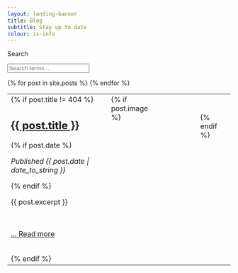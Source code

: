 ```yaml
---
layout: landing-banner
title: Blog
subtitle: Stay up to date
colour: is-info
---
```


<link rel="stylesheet" href="/assets/css/paginate.css">

<script type='text/javascript' src='/assets/js/paginate.js'>
</script>

<div class="hero-body">
  <div class="container">
    <nav class = "level">
      <div class = "level-left">
        <div class = "level-item">
          <div class="field is-horizontal">
              <div class = "field-label is-normal">
              <label class = "label" for="searchBox">Search</label>
              </div>
              <div class = "field-body">
                <div class = "field">
                  <p class = "control is-pulled-left">
                    <input class="input" id="searchBox" type = "text" placeholder="Search terms...">
                  </p>
                </div>
              </div>
          </div>
        </div>
      </div>
    </nav>
    <div class = "body">
    <table class="table overflow myTable">
        <tbody>
        {% for post in site.posts %}
        <tr>
          <td>
            <div class = "columns">
            <div class = "column">
            {% if post.title != 404 %}
            <h2 class="title is-1 centered is-size-5-mobile"><a href="{{ post.url }}" class = "has-text-info">{{ post.title }}</a></h2>
            {% if post.date %}<p> <i>Published {{ post.date | date_to_string }}</i></p>{% endif %}
            <br>
            <p class = "is-size-3-mobile">{{ post.excerpt }}</p>
            <br>
            <p><a href="{{ post.url }}"> ... Read more</a></p>
            <br>
            {% endif %}
            </div>
            {% if post.image %}
              <div class = "column">
                <span><figure class="image"><img src="{{ post.image }}" alt="" /></figure></span>
              </div>
              <br><br>
            {% endif %}
          </div>
          </td>
        </tr>
        {% endfor %}
        </tbody>
    </table>
    </div>
  </div>
</div>


<script>

  let options = {
    numberPerPage: 10,
    goBar:true, 
    pageCounter:true, 
  };

  let filterOptions = {
    el:'#searchBox' 
  };

    paginate.init('.myTable',options,filterOptions);
</script>

